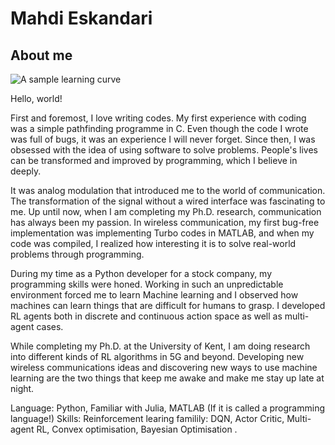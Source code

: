 # Mahdi Eskandari

## About me

![A sample learning curve](Plots/plot_-5_3_3_4_32_4_score_history_PPO.png)

Hello, world!

First and foremost, I love writing codes. My first experience with coding was a simple pathfinding programme in C. Even though the code I wrote was full of bugs, it was an experience I will never forget. Since then, I was obsessed with the idea of using software to solve problems. People's lives can be transformed and improved by programming, which I believe in deeply. 

It was analog modulation that introduced me to the world of communication. The transformation of the signal without a wired interface was fascinating to me. Up until now, when I am completing my Ph.D. research, communication has always been my passion. In wireless communication, my first bug-free implementation was implementing Turbo codes in MATLAB, and when my code was compiled, I realized how interesting it is to solve real-world problems through programming.

During my time as a Python developer for a stock company, my programming skills were honed. Working in such an unpredictable environment forced me to learn Machine learning and I observed how machines can learn things that are difficult for humans to grasp. I developed RL agents both in discrete and continuous action space as well as multi-agent cases. 

While completing my Ph.D. at the University of Kent, I am doing research into different kinds of RL algorithms in 5G and beyond. Developing new wireless communications ideas and discovering new ways to use machine learning are the two things that keep me awake and make me stay up late at night.

Language: Python, Familiar with Julia, MATLAB (If it is called a programming language!)
Skills: Reinforcement learing familily: DQN, Actor Critic, Multi-agent RL, Convex optimisation, Bayesian Optimisation .
